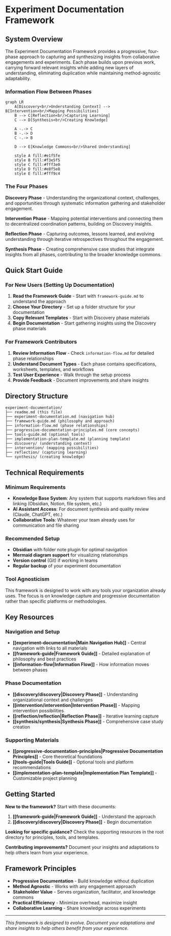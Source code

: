 # Experiment Documentation Framework

## System Overview

The Experiment Documentation Framework provides a progressive, four-phase approach to capturing and synthesizing insights from collaborative engagements and experiments. Each phase builds upon previous work, carrying forward relevant insights while adding new layers of understanding, eliminating duplication while maintaining method-agnostic adaptability.

### Information Flow Between Phases

```mermaid
graph LR
    A[Discovery<br/>Understanding Context] --> B[Intervention<br/>Mapping Possibilities]
    B --> C[Reflection<br/>Capturing Learning]
    C --> D[Synthesis<br/>Creating Knowledge]
    
    A -.-> C
    B -.-> D
    C -.-> B
    
    D --> E[Knowledge Commons<br/>Shared Understanding]
    
    style A fill:#e1f5fe
    style B fill:#f3e5f5
    style C fill:#fff3e0
    style D fill:#e8f5e8
    style E fill:#fff9c4
```

### The Four Phases

**Discovery Phase** - Understanding the organizational context, challenges, and opportunities through systematic information gathering and stakeholder engagement.

**Intervention Phase** - Mapping potential interventions and connecting them to decentralized coordination patterns, building on Discovery insights.

**Reflection Phase** - Capturing outcomes, lessons learned, and evolving understanding through iterative retrospectives throughout the engagement.

**Synthesis Phase** - Creating comprehensive case studies that integrate insights from all phases, contributing to the broader knowledge commons.

## Quick Start Guide

### For New Users (Setting Up Documentation)

1. **Read the Framework Guide** - Start with `framework-guide.md` to understand the approach
2. **Choose Your Directory** - Set up a folder structure for your documentation
3. **Copy Relevant Templates** - Start with Discovery phase materials
4. **Begin Documentation** - Start gathering insights using the Discovery phase materials

### For Framework Contributors

1. **Review Information Flow** - Check `information-flow.md` for detailed phase relationships
2. **Understand Document Types** - Each phase contains specifications, worksheets, templates, and workflows
3. **Test User Experience** - Walk through the setup process
4. **Provide Feedback** - Document improvements and share insights

## Directory Structure

```
experiment-documentation/
├── readme.md (this file)
├── experiment-documentation.md (navigation hub)
├── framework-guide.md (philosophy and approach)
├── information-flow.md (phase relationships)
├── progressive-documentation-principles.md (core concepts)
├── tools-guide.md (optional tools)
├── implementation-plan-template.md (planning template)
├── discovery/ (understanding context)
├── intervention/ (mapping possibilities)
├── reflection/ (capturing learning)
└── synthesis/ (creating knowledge)
```

## Technical Requirements

### Minimum Requirements
- **Knowledge Base System**: Any system that supports markdown files and linking (Obsidian, Notion, file system, etc.)
- **AI Assistant Access**: For document synthesis and quality review (Claude, ChatGPT, etc.)
- **Collaborative Tools**: Whatever your team already uses for communication and file sharing

### Recommended Setup
- **Obsidian** with folder note plugin for optimal navigation
- **Mermaid diagram support** for visualizing relationships
- **Version control** (Git) if working in teams
- **Regular backup** of your experiment documentation

### Tool Agnosticism
This framework is designed to work with any tools your organization already uses. The focus is on knowledge capture and progressive documentation rather than specific platforms or methodologies.

## Key Resources

### Navigation and Setup
- **[[experiment-documentation|Main Navigation Hub]]** - Central navigation with links to all materials
- **[[framework-guide|Framework Guide]]** - Detailed explanation of philosophy and best practices
- **[[information-flow|Information Flow]]** - How information moves between phases

### Phase Documentation
- **[[discovery/discovery|Discovery Phase]]** - Understanding organizational context and challenges
- **[[intervention/intervention|Intervention Phase]]** - Mapping intervention possibilities
- **[[reflection/reflection|Reflection Phase]]** - Iterative learning capture
- **[[synthesis/synthesis|Synthesis Phase]]** - Comprehensive case study creation

### Supporting Materials
- **[[progressive-documentation-principles|Progressive Documentation Principles]]** - Core theoretical foundations
- **[[tools-guide|Tools Guide]]** - Optional tools and platform recommendations
- **[[implementation-plan-template|Implementation Plan Template]]** - Customizable project planning

## Getting Started

**New to the framework?** Start with these documents:
1. **[[framework-guide|Framework Guide]]** - Understand the approach
2. **[[discovery/discovery|Discovery Phase]]** - Begin documentation

**Looking for specific guidance?** Check the supporting resources in the root directory for principles, tools, and templates.

**Contributing improvements?** Document your insights and adaptations to help others learn from your experience.

## Framework Principles

- **Progressive Documentation** - Build knowledge without duplication
- **Method Agnostic** - Works with any engagement approach  
- **Stakeholder Value** - Serves organization, facilitator, and knowledge commons
- **Practical Efficiency** - Minimize overhead, maximize insight
- **Collaborative Learning** - Share knowledge across experiments

---

*This framework is designed to evolve. Document your adaptations and share insights to help others benefit from your experience.*